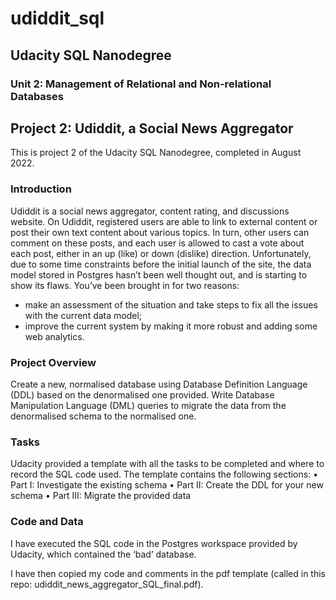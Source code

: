 # udiddit_sql

## Udacity SQL Nanodegree

### Unit 2: Management of Relational and Non-relational Databases

## Project 2: Udiddit, a Social News Aggregator

This is project 2 of the Udacity SQL Nanodegree, completed in August 2022.

### Introduction
Udiddit is a social news aggregator, content rating, and discussions website. On Udiddit, registered users are able to link to external content or post their own text content about various topics. In turn, other users can comment on these posts, and each user is allowed to cast a vote about each post, either in an up (like) or down (dislike) direction.
Unfortunately, due to some time constraints before the initial launch of the site, the data model stored in Postgres hasn’t been well thought out, and is starting to show its flaws.
You’ve been brought in for two reasons: 
-	make an assessment of the situation and take steps to fix all the issues with the current data model;
-	improve the current system by making it more robust and adding some web analytics.

### Project Overview

Create a new, normalised database using Database Definition Language (DDL) based on the denormalised one provided. Write Database Manipulation Language (DML) queries to migrate the data from the denormalised schema to the normalised one. 

### Tasks
Udacity provided a template with all the tasks to be completed and where to record the SQL code used. The template contains the following sections: 
•	Part I: Investigate the existing schema
•	Part II: Create the DDL for your new schema
•	Part III: Migrate the provided data

### Code and Data
I have executed the SQL code in the Postgres workspace provided by Udacity, which contained the ‘bad’ database.

I have then copied my code and comments in the pdf template (called in this repo: udiddit_news_aggregator_SQL_final.pdf).

